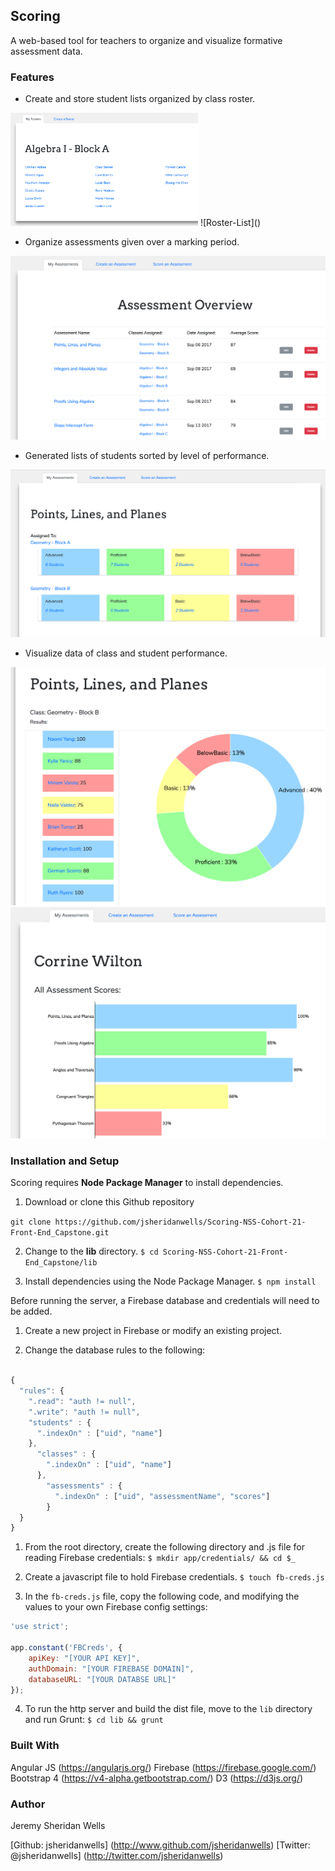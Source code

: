 ## Scoring
A web-based tool for teachers to organize and visualize formative assessment data.

### Features

* Create and store student lists organized by class roster.

<img src="/documentation/Roster-List.png" width="300" />
![Roster-List]()

* Organize assessments given over a marking period.

![Assessment-Overview](/documentation/Assessment-Overview.png)

* Generated lists of students sorted by level of performance.

![Performance-Levels](/documentation/Performance-Levels.png)

* Visualize data of class and student performance.

![Class-Data-Viz](/documentation/Class-Data-Viz.png)
![Student-Data-Viz](/documentation/Student-Data-Viz.png)

### Installation and Setup

Scoring requires **Node Package Manager** to install dependencies.

1. Download or clone this Github repository

`git clone https://github.com/jsheridanwells/Scoring-NSS-Cohort-21-Front-End_Capstone.git`

2. Change to the __lib__ directory.
`$ cd Scoring-NSS-Cohort-21-Front-End_Capstone/lib`

3. Install dependencies using the Node Package Manager.
`$ npm install`

Before running the server, a Firebase database and credentials will need to be added.

1. Create a new project in Firebase or modify an existing project.

2. Change the database rules to the following: 
```javascript

{
  "rules": {
    ".read": "auth != null",
    ".write": "auth != null",
    "students" : {
      ".indexOn" : ["uid", "name"]
    },
      "classes" : {
        ".indexOn" : ["uid", "name"]
      },
        "assessments" : {
          ".indexOn" : ["uid", "assessmentName", "scores"]
        }
  }
}
```



1.  From the root directory, create the following directory and .js file for reading Firebase credentials:
`$ mkdir app/credentials/ && cd $_`

2. Create a javascript file to hold Firebase credentials.
`$ touch fb-creds.js`

3. In the `fb-creds.js` file, copy the following code, and modifying the values to your own Firebase config settings:

```javascript
'use strict';

app.constant('FBCreds', {
	apiKey: "[YOUR API KEY]",
    authDomain: "[YOUR FIREBASE DOMAIN]",
    databaseURL: "[YOUR DATABSE URL]"
});

```

4. To run the http server and build the dist file, move to the `lib` directory and run Grunt:
`$ cd lib && grunt`


### Built With

Angular JS (https://angularjs.org/)
Firebase (https://firebase.google.com/)
Bootstrap 4 (https://v4-alpha.getbootstrap.com/)
D3 (https://d3js.org/)

### Author
Jeremy Sheridan Wells

[Github: jsheridanwells] (http://www.github.com/jsheridanwells)
[Twitter: @jsheridanwells] (http://twitter.com/jsheridanwells)
